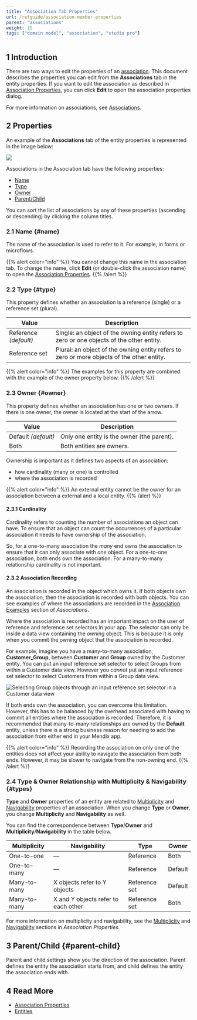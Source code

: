```yaml
---
title: "Association Tab Properties"
url: /refguide/association-member-properties
parent: "associations"
weight: 15
tags: ["domain model", "association", "studio pro"]
---
```


## 1 Introduction

There are two ways to edit the properties of an [association](associations). This document describes the properties you can edit from the **Associations** tab in the entity properties. If you want to edit the association as described in [Association Properties](association-properties), you can click **Edit** to open the association properties dialog.

For more information on associations, see [Associations](associations). 

## 2 Properties

An example of the **Associations** tab of the entity properties is represented in the image below:

![](/attachments/refguide/modeling/domain-model/associations/association-member-properties/edit-entity-association.png)

Associations in the Association tab have the following properties:

* [Name](#name) 
* [Type](#type)
* [Owner](#owner)
* [Parent/Child](#parent-child)

You can sort the list of associations by any of these properties (ascending or descending) by clicking the column titles.

### 2.1 Name {#name}

The name of the association is used to refer to it. For example, in forms or microflows.

{{% alert color="info" %}}
You cannot change this name in the association tab. To change the name, click **Edit** (or double-click the association name) to open the [Association Properties](association-properties).
{{% /alert %}}

### 2.2 Type {#type}

This property defines whether an association is a reference (single) or a reference set (plural).

| Value | Description |
| --- | --- |
| Reference *(default)* | Single: an object of the owning entity refers to zero or one objects of the other entity. |
| Reference set | Plural: an object of the owning entity refers to zero or more objects of the other entity. |

{{% alert color="info" %}}
The examples for this property are combined with the example of the owner property below.
{{% /alert %}}

### 2.3 Owner {#owner}

This property defines whether an association has one or two owners. If there is one owner, the owner is located at the start of the arrow.

| Value | Description |
| --- | --- |
| Default *(default)* | Only one entity is the owner (the parent). |
| Both | Both entities are owners. |

Ownership is important as it defines two aspects of an association:

* how cardinality (many or one) is controlled
* where the association is recorded

{{% alert color="info" %}}
An external entity cannot be the owner for an association between a external and a local entity.
{{% /alert %}}

#### 2.3.1 Cardinality

Cardinality refers to counting the number of associations an object can have. To ensure that an object can count the occurrences of a particular association it needs to have ownership of the association.

So, for a one-to-many association the *many* end owns the association to ensure that it can only associate with *one* object. For a one-to-one association, both ends own the association. For a many-to-many relationship cardinality is not important.

#### 2.3.2 Association Recording

An association is recorded in the object which owns it. If both objects own the association, then the association is recorded with both objects. You can see examples of where the associations are recorded in the [Association Examples](associations#examples) section of *Associations*.

Where the association is recorded has an important impact on the user of reference and reference set selectors in your app. The selector can only be inside a data view containing the _owning_ object. This is because it is only when you commit the owning object that the association is recorded.

For example, imagine you have a many-to-many association, **Customer_Group**, between **Customer** and **Group** owned by the Customer entity. You can put an input reference set selector to select Groups from within a Customer data view. However you _cannot_ put an input reference set selector to select Customers from within a Group data view.

![Selecting Group objects through an input reference set selector in a Customer data view](/attachments/refguide/modeling/domain-model/associations/association-member-properties/input-reference-set-selector.png)

If both ends own the association, you can overcome this limitation. However, this has to be balanced by the overhead associated with having to commit all entities where the association is recorded. Therefore, it is recommended that many-to-many relationships are owned by the **Default** entity, unless there is a strong business reason for needing to add the association from either end in your Mendix app.

{{% alert color="info" %}}
Recording the association on only one of the entities does not affect your ability to navigate the association from both ends. However, it may be slower to navigate from the non-owning end.
{{% /alert %}}

### 2.4 Type & Owner Relationship with Multiplicity & Navigability {#types}

**Type** and **Owner** properties of an entity are related to [Multiplicity](association-properties#multiplicity) and [Navigability](association-properties#navigability) properties of an association. When you change **Type** or **Owner**, you change **Multiplicity** and **Navigability** as well. 

You can find the correspondence between **Type**/**Owner** and **Multiplicity**/**Navigability** in the table below.

| **Multiplicity** | **Navigability** | Type          | Owner   |
| -----------------|----------------- | ------------- | ------- |
| One-to-one     | —      | Reference     | Both    |
| One-to-many     | —     | Reference     | Default |
| Many-to-many     | X objects refer to Y objects | Reference set | Default |
| Many-to-many     | X and Y objects refer to each other | Reference set | Both    |

For more information on multiplicity and navigability, see the [Multiplicity](association-properties#multiplicity) and [Navigability](association-properties#navigability) sections in *Association Properties*.

## 3 Parent/Child {#parent-child}

Parent and child settings show you the direction of the association. Parent defines the entity the association starts from, and child defines the entity the association ends with.

## 4 Read More

* [Association Properties](association-properties)
* [Entities](entities)
